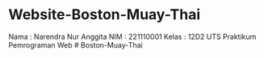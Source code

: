 # Website-Boston-Muay-Thai
Nama  : Narendra Nur Anggita
NIM   : 221110001
Kelas : 12D2
UTS Praktikum Pemrograman Web
#   B o s t o n - M u a y - T h a i  
 